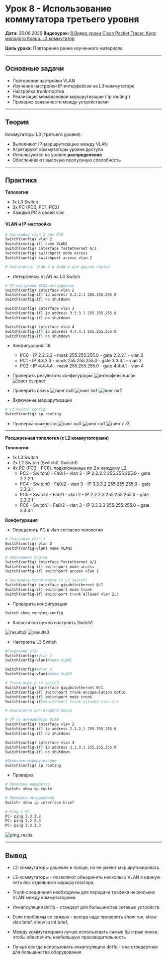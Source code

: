 # Урок 8 - Использование коммутатора третьего уровня

**Дата:** 25.06.2025
**Видеоурок:** [8.Видео уроки Cisco Packet Tracer. Курс молодого бойца. L3 коммутатор](https://vkvideo.ru/playlist/-32477510_12/video-32477510_456239179)

**Цель урока:** Повторение ранее изученного материала

---

## Основные задачи 
- Повторение настройки VLAN
- Изучение настройки IP-интерфейсов на L3-коммутаторе
- Настройка trunk-портов
- Реализация межвлановой маршрутизации ('ip routing')
- Проверка связанности между устройствами

---

## Теория
Коммутаторы L3 (третьего уровня):

- Выполняют IP-маршрутизацию между VLAN
- Агрегируют коммутаторы уровня доступа
- Используются на уровне **распределения**
- Обеспечивают высокую пропускную способность

---

## Практика

**Топология**
- 1х L3 Switch
- 3х PC (PC0, PC1, PC2)
- Каждый PC в своей vlan

#### VLAN и IP-настройка

```bash
# Настройка vlan 2 для PC0
Switch(config) vlan 2
Switch(config-if) name VLAN2
Switch(config) interface fastethernet 0/1
Switch(config) switchport mode access
Switch(config) switchport access vlan 2

# Аналогично: VLAN 3 и VLAN 4 для других портов
```

- Интерфейсы VLAN на L3 Switch
```bash
# IP-настройка VLAN-интерфейсов
Switch(config) interface vlan 2
Switch(config-if) ip address 2.2.2.1 255.255.255.0
Switch(config-if) no shutdown

Switch(config) interface vlan 3
Switch(config-if) ip address 3.3.3.1 255.255.255.0
Switch(config-if) no shutdown

Switch(config) interface vlan 4
Switch(config-if) ip address 4.4.4.1 255.255.255.0
Switch(config-if) no shutdown
```

- Конфигурация ПК
  - PC0 - IP 2.2.2.2  -  mask 255.255.255.0 - gate 2.2.2.1 - vlan 2 
  - PC1 - IP 3.3.3.3  -  mask 255.255.255.0 - gate 3.3.3.1 - vlan 3 
  - PC2 - IP 4.4.4.4  -  mask 255.255.255.0 - gate 4.4.4.1 - vlan 4 

- Проверить результаты конфигурации
![интерфейс вилан](./screenshots/config_vlan.png)
![фаст езернет](./screenshots/config_f-e.png)

- Проверить свзяь
![пинг пк0](./screenshots/pc0_ping.png)
![пинг пк1](./screenshots/pc1_ping.png)
![пинг пк2](./screenshots/pc2_ping.png)

- Включение маршрутизации
```bash
# L3 Switch config:
Switch(config) ip routing
```
- Проверка связности
![пинг пк0](./screenshots/pc0_ping2.png)
![пинг пк1](./screenshots/pc1_ping2.png)
![пинг пк2](./screenshots/pc2_ping2.png)

---

**Расширенная топология (с L2 коммутаторами)**

**Топология**
- 1х L3 Switch
- 2х L2 Switch (Switch0, Switch1)
- 4x PC (PC3 - PC6), подключенные по 2 к каждому L2
  - PC3 - Switch0 - Fa0/1 - vlan 2 - IP 2.2.2.2 255.255.255.0 - gate 2.2.2.1
  - PC4 - Switch0 - Fa0/2 - vlan 3 - IP 3.3.3.2 255.255.255.0 - gate 3.3.3.1
  - PC5 - Switch1 - Fa0/1 - vlan 2 - IP 2.2.2.3 255.255.255.0 - gate 2.2.2.1
  - PC6 - Switch1 - Fa0/2 - vlan 3 - IP 3.3.3.3 255.255.255.0 - gate 3.3.3.1

**Конфигурация**
- Определить PC в vlan согласно топологии
```bash
# Создзание vlan 2
Switch(config) vlan 2
Switch(config-vlan) name VLAN2

# Назначение портов
Switch(config) interface fastethernet 0/1
Switch(config-if) switchport mode access
Switch(config-if) switchport access vlan 2

# Настройка trunk-порта (к L3 switch)
Switch(config) interface gigabitethernet 0/1
Switch(config-if) switchport mode trunk
Switch(config-if) switchport trunk allowed vlan 2,3

```
- Проверить конфигурации
```bash
Switch show running-config
```
- Аналогично нужно настроить Switch1

![results2](./screenshots/int_config1.png)
![results3](./screenshots/int_config2.png)

- Настроить L3 Switch
```bash
#Создзание vlan 
Switch(config)#vlan 2
Switch(config-vlan)#name VLAN2

Switch(config)#vlan 3
Switch(config-vlan)#name VLAN3

# Trunk-порт к L2 switch
Switch(config) interface gigabitethernet 0/1
Switch(config-if) switchport trunk encapsulation dot1q 
Switch(config-if) switchport mode trunk
Switch(config-if)#switchport trunk allowed vlan 2,3

# Аналогично для второго порта

# IP на интерфейсах VLAN
Switch(config) interface vlan 2
Switch(config-if) ip address 2.2.2.1 255.255.255.0
Switch(config-if) no shutdown

Switch(config) interface vlan 3
Switch(config-if) ip address 3.3.3.1 255.255.255.0
Switch(config-if) no shutdown

#Включаем маршрутизацию
Switch(config) ip routing

```

- Проверка
```bash
# Проверка маршрутов
Switch> show ip route

# Проверка интерфейсов
Switch> show ip interface brief

# Ping с PC
PC> ping 3.3.3.2
PC> ping 2.2.2.3
PC> ping 3.3.3.3
```
![ping_reslts](./screenshots/ping_all.png)

---

## Вывод
- L2-коммутаторы дешевле и проще, но не умеют маршрутизировать.
- L3-коммутаторы - позволяют объединить несколько VLAN в единую сеть без отдельного маршрутизатора.
- Trunk-соединения необходимы для передачи трафика нескольких VLAN между коммутаторами.
- Инкапсуляция dot1q - стандарт для большинства сетевых устройств.
- Если проблемы со связью - всегда надо проверять show run, show vlan brief, show ip int brief,


- Между коммутаторами лучше использовать самые быстрые линки, чтобы обеспечить наибольшую производительность
- Лучше всегда использовать инкапсуляцию dot1q - она стандартная для большинства оборудования
